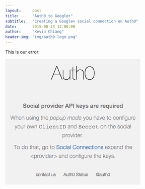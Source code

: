 ```yaml
---
layout:     post
title:      "Auth0 to Google+"
subtitle:   "Creating a Google+ social connection on Auth0"
date:       2015-08-24 12:00:00
author:     "Kevin Chiang"
header-img: "img/auth0-logo.png"
---
```

<p>This is our error: </p>
<img src='/img/auth0-error.png'>